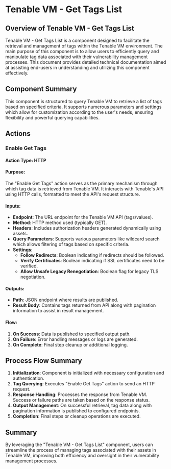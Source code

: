 # Tenable VM - Get Tags List

## Overview of Tenable VM - Get Tags List
Tenable VM - Get Tags List is a component designed to facilitate the retrieval and management of tags within the Tenable VM environment. The main purpose of this component is to allow users to efficiently query and manipulate tag data associated with their vulnerability management processes. This document provides detailed technical documentation aimed at assisting end-users in understanding and utilizing this component effectively.

## Component Summary
This component is structured to query Tenable VM to retrieve a list of tags based on specified criteria. It supports numerous parameters and settings which allow for customization according to the user's needs, ensuring flexibility and powerful querying capabilities.

## Actions
### Enable Get Tags
#### Action Type: HTTP
#### Purpose:
The "Enable Get Tags" action serves as the primary mechanism through which tag data is retrieved from Tenable VM. It interacts with Tenable's API using HTTP calls, formatted to meet the API's request structure.

#### Inputs:
- **Endpoint**: The URL endpoint for the Tenable VM API (tags/values).
- **Method**: HTTP method used (typically GET).
- **Headers**: Includes authorization headers generated dynamically using assets.
- **Query Parameters**: Supports various parameters like wildcard search which allows filtering of tags based on specific criteria.
- **Settings**:
  - **Follow Redirects**: Boolean indicating if redirects should be followed.
  - **Verify Certificates**: Boolean indicating if SSL certificates need to be verified.
  - **Allow Unsafe Legacy Renegotiation**: Boolean flag for legacy TLS negotiation.

#### Outputs:
- **Path**: JSON endpoint where results are published.
- **Result Body**: Contains tags returned from API along with pagination information to assist in result management.

#### Flow:
1. **On Success**: Data is published to specified output path.
2. **On Failure**: Error handling messages or logs are generated.
3. **On Complete**: Final step cleanup or additional logging.

## Process Flow Summary
1. **Initialization**: Component is initialized with necessary configuration and authentication.
2. **Tag Querying**: Executes "Enable Get Tags" action to send an HTTP request.
3. **Response Handling**: Processes the response from Tenable VM. Success or failure paths are taken based on the response status.
4. **Output Management**: On successful retrieval, tag data along with pagination information is published to configured endpoints.
5. **Completion**: Final steps or cleanup operations are executed.

## Summary
By leveraging the "Tenable VM - Get Tags List" component, users can streamline the process of managing tags associated with their assets in Tenable VM, improving both efficiency and oversight in their vulnerability management processes.

